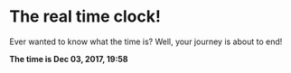 # The real time clock!

Ever wanted to know what the time is? Well, your journey is about to end!

**The time is Dec 03, 2017, 19:58**